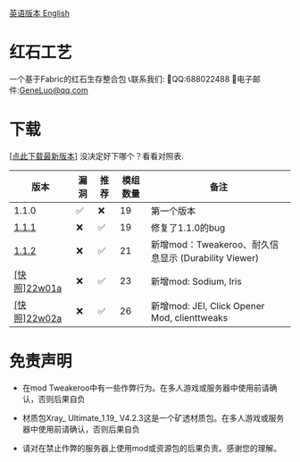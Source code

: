 [英语版本 English](https://github.com/RedstoneCraftTeam/Redstone_Craft/blob/main/README.md)
# 红石工艺
一个基于Fabric的红石生存整合包
📞联系我们:
🐧QQ:688022488
📧电子邮件:GeneLuo@qq.com
# 下载
[[点此下载最新版本]](https://share.weiyun.com/hjzBQhaQ)
没决定好下哪个？看看对照表.

| 版本 | 漏洞 | 推荐 | 模组数量 | 备注 |
| --- | --- | --- | --- | --- |
| 1.1.0 | ✅ | ❌ | 19 | 第一个版本 |
| [1.1.1](https://share.weiyun.com/hjzBQhaQ) | ❌ | ✅ | 19 | 修复了1.1.0的bug |
| [1.1.2](https://github.com/RedstoneCraftTeam/Redstone_Craft/releases/tag/v1.2) | ❌ | ✅ | 21 | 新增mod：Tweakeroo、耐久信息显示 (Durability Viewer) |
| [[快照]22w01a](https://github.com/RedstoneCraftTeam/Redstone_Craft/releases/tag/22w01a) | ❌ | ✅ | 23 | 新增mod: Sodium, Iris |
| [[快照]22w02a](https://github.com/RedstoneCraftTeam/Redstone_Craft/releases/tag/22w02a) | ❌ | ✅ | 26 | 新增mod: JEI, Click Opener Mod, clienttweaks |
# 免责声明
- 在mod Tweakeroo中有一些作弊行为。在多人游戏或服务器中使用前请确认，否则后果自负

- 材质包Xray_ Ultimate_1.19_ V4.2.3这是一个矿透材质包。在多人游戏或服务器中使用前请确认，否则后果自负

- 请对在禁止作弊的服务器上使用mod或资源包的后果负责。感谢您的理解。
